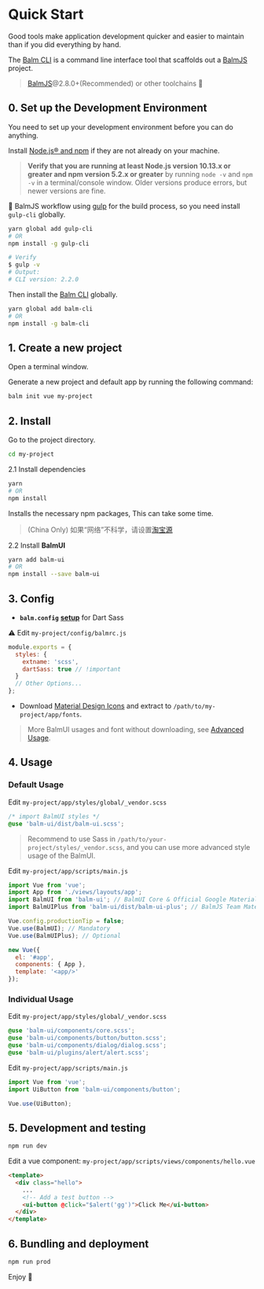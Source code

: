 # Quick Start

Good tools make application development quicker and easier to maintain than if you did everything by hand.

The [Balm CLI](https://github.com/balmjs/balm-cli) is a command line interface tool that scaffolds out a [BalmJS](https://balmjs.com/) project.

> [BalmJS](https://balmjs.com/)@2.8.0+(Recommended) or other toolchains 🚀

## 0. Set up the Development Environment

You need to set up your development environment before you can do anything.

Install [Node.js® and npm](https://nodejs.org/en/download/) if they are not already on your machine.

> **Verify that you are running at least Node.js version 10.13.x or greater and npm version 5.2.x or greater** by running `node -v` and `npm -v` in a terminal/console window. Older versions produce errors, but newer versions are fine.

🔔 BalmJS workflow using [gulp](https://balmjs.com/) for the build process, so you need install `gulp-cli` globally.

```sh
yarn global add gulp-cli
# OR
npm install -g gulp-cli

# Verify
$ gulp -v
# Output:
# CLI version: 2.2.0
```

Then install the [Balm CLI](https://github.com/balmjs/balm-cli) globally.

```sh
yarn global add balm-cli
# OR
npm install -g balm-cli
```

## 1. Create a new project

Open a terminal window.

Generate a new project and default app by running the following command:

```sh
balm init vue my-project
```

## 2. Install

Go to the project directory.

```sh
cd my-project
```

2.1 Install dependencies

```sh
yarn
# OR
npm install
```

Installs the necessary npm packages, This can take some time.

> (China Only) 如果“网络”不科学，请设置[淘宝源](https://developer.aliyun.com/mirror/NPM)

2.2 Install **BalmUI**

```sh
yarn add balm-ui
# OR
npm install --save balm-ui
```

## 3. Config

- **`balm.config`** [**setup**](https://balmjs.com/docs/v2/config/styles.html#styles-dartsass) for Dart Sass

⚠️️ Edit `my-project/config/balmrc.js`

```js
module.exports = {
  styles: {
    extname: 'scss',
    dartSass: true // !important
  }
  // Other Options...
};
```

- Download [Material Design Icons](https://material.balmjs.com/material-icons.zip) and extract to `/path/to/my-project/app/fonts`.

> More BalmUI usages and font without downloading, see [Advanced Usage](https://material.balmjs.com/#/guide/advanced).

## 4. Usage

### Default Usage

Edit `my-project/app/styles/global/_vendor.scss`

```css
/* import BalmUI styles */
@use 'balm-ui/dist/balm-ui.scss';
```

> Recommend to use Sass in `/path/to/your-project/styles/_vendor.scss`, and you can use more advanced style usage of the BalmUI.

Edit `my-project/app/scripts/main.js`

```js
import Vue from 'vue';
import App from './views/layouts/app';
import BalmUI from 'balm-ui'; // BalmUI Core & Official Google Material Components
import BalmUIPlus from 'balm-ui/dist/balm-ui-plus'; // BalmJS Team Material Components

Vue.config.productionTip = false;
Vue.use(BalmUI); // Mandatory
Vue.use(BalmUIPlus); // Optional

new Vue({
  el: '#app',
  components: { App },
  template: '<app/>'
});
```

### Individual Usage

Edit `my-project/app/styles/global/_vendor.scss`

```css
@use 'balm-ui/components/core.scss';
@use 'balm-ui/components/button/button.scss';
@use 'balm-ui/components/dialog/dialog.scss';
@use 'balm-ui/plugins/alert/alert.scss';
```

Edit `my-project/app/scripts/main.js`

```js
import Vue from 'vue';
import UiButton from 'balm-ui/components/button';

Vue.use(UiButton);
```

## 5. Development and testing

```sh
npm run dev
```

Edit a vue component: `my-project/app/scripts/views/components/hello.vue`

```html
<template>
  <div class="hello">
    ...
    <!-- Add a test button -->
    <ui-button @click="$alert('gg')">Click Me</ui-button>
  </div>
</template>
```

## 6. Bundling and deployment

```sh
npm run prod
```

Enjoy 👻
